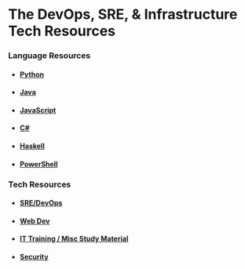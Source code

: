 # The DevOps, SRE, & Infrastructure Tech Resources

### Language Resources
* #### [Python](https://github.com/DevOpsandSRE/tech-resources/blob/master/python.md)
* #### [Java](https://github.com/DevOpsandSRE/tech-resources/blob/master/java.md)
* #### [JavaScript](https://github.com/DevOpsandSRE/tech-resources/blob/master/javascript.md)
* #### [C#](https://github.com/DevOpsandSRE/tech-resources/blob/master/csharp.md)
* #### [Haskell](https://github.com/DevOpsandSRE/tech-resources/blob/master/haskell.md)
* #### [PowerShell](https://github.com/DevOpsandSRE/tech-resources/blob/master/powershell.md)

### Tech Resources
* #### [SRE/DevOps](https://github.com/DevOpsandSRE/tech-resources/blob/master/sreanddevops.md)
* #### [Web Dev](https://github.com/DevOpsandSRE/tech-resources/blob/master/web.md)
* #### [IT Training / Misc Study Material](https://github.com/DevOpsandSRE/tech-resources/blob/master/study.md)
* #### [Security](https://github.com/DevOpsandSRE/tech-resources/blob/master/security.md)
